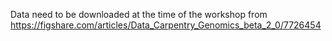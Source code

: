 Data need to be downloaded at the time of the workshop from <https://figshare.com/articles/Data_Carpentry_Genomics_beta_2_0/7726454>
